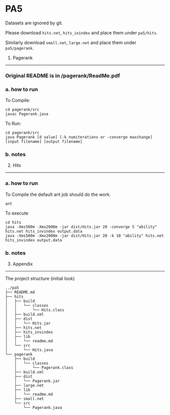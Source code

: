PA5
===

Datasets are ignored by git.

Please download `hits.net`, `hits_inindex` and place them under `pa5/hits`.

Similarly download `small.net`, `large.net` and place them under `pa5/pagerank`.



1. Pagerank
-----------

### Original README is in /pagerank/ReadMe.pdf
### a. how to run
To Compile:
```
cd pagerank/src
javac Pagerank.java

```
To Run:
```
cd pagerank/src
java Pagerank [d value] [-k numiterations or -converge maxchange] [input filename] [output filename]

```
### b. notes


2. Hits
-------

### a. how to run

To Compile the default ant job should do the work.
```
ant 
```

To execute
```
cd hits
java -Xms500m -Xmx2000m -jar dist/Hits.jar 20 -converge 5 "ability" hits.net hits_invindex output.data
java -Xms500m -Xmx2000m -jar dist/Hits.jar 20 -k 10 "ability" hits.net hits_invindex output.data
```

### b. notes


3. Appendix
-----------

The project structure (initial look) 

```
../pa5
├── README.md
├── hits
│   ├── build
│   │   └── classes
│   │       └── Hits.class
│   ├── build.xml
│   ├── dist
│   │   └── Hits.jar
│   ├── hits.net
│   ├── hits_invindex
│   ├── lib
│   │   └── readme.md
│   └── src
│       └── Hits.java
└── pagerank
    ├── build
    │   └── classes
    │       └── Pagerank.class
    ├── build.xml
    ├── dist
    │   └── Pagerank.jar
    ├── large.net
    ├── lib
    │   └── readme.md
    ├── small.net
    └── src
        └── Pagerank.java
```
